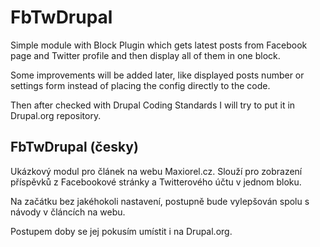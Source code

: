 # FbTwDrupal
Simple module with Block Plugin which gets latest posts from Facebook page and Twitter profile and then display all of them in one block.

Some improvements will be added later, like displayed posts number or settings form instead of placing the config directly to the code.

Then after checked with Drupal Coding Standards I will try to put it in Drupal.org repository.

## FbTwDrupal (česky)
Ukázkový modul pro článek na webu Maxiorel.cz. Slouží pro zobrazení příspěvků z Facebookové stránky a Twitterového účtu v jednom bloku.

Na začátku bez jakéhokoli nastavení, postupně bude vylepšován spolu s návody v článcích na webu.

Postupem doby se jej pokusím umístit i na Drupal.org.
